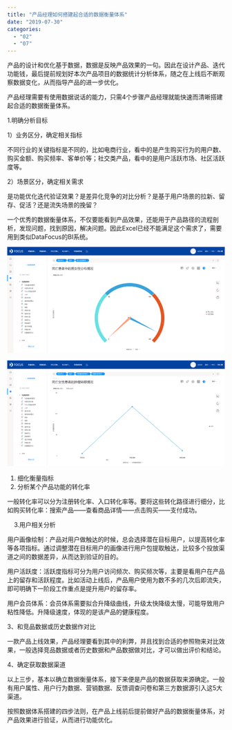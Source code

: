 ```yaml
---
title: "产品经理如何搭建起合适的数据衡量体系"
date: "2019-07-30"
categories: 
  - "02"
  - "07"
---
```


产品的设计和优化基于数据，数据是反映产品效果的一句。因此在设计产品、迭代功能钱，最后提前规划好本次产品项目的数据统计分析体系，随之在上线后不断观察数据变化，从而指导产品的进一步优化。

产品经理需要有使用数据说话的能力，只需4个步骤产品经理就能快速而清晰搭建起合适的数据衡量体系。

1.明确分析目标

1）业务区分，确定相关指标

不同行业的关键指标是不同的，比如电商行业，看中的是产生购买行为的用户数、购买金额、购买频率、客单价等；社交类产品，看中的是用户活跃市场、社区活跃度等。

2）场景区分，确定相关需求

是功能优化迭代验证效果？是差异化竞争的对比分析？是基于用户场景的拉新、留存、促活？还是流失场景的挽留？

一个优秀的数据衡量体系，不仅要能看到产品效果，还能用于产品路径的流程剖析，发现问题，找到原因，解决问题。因此Excel已经不能满足这个需求了，需要用到类似DataFocus的BI系统。

![3](images/3-1.png)

![4](images/4-1.png)

1. 细化衡量指标
2. 分析某个产品功能的转化率

一般转化率可以分为注册转化率、入口转化率等。要将这些转化路径进行细分，比如购买转化率：搜索产品——查看商品详情——点击购买——支付成功。

    3.用户相关分析

用户画像绘制：产品对用户做触达的时候，总会选择潜在目标用户，以提高转化率等各项指标。通过调整潜在目标用户的画像进行用户包提取触达，比较多个投放渠道之间的数据差异，从而达到验证的目的。

用户活跃度：活跃度指标可分为用户访问频次、购买频次等，主要是看用户在产品上的留存和活跃程度。比如活动上线后，产品用户使用为数不多的几次后即流失，即可明确下一阶段工作重点是提升用户的留存率。

用户会员体系：会员体系需要拟合升降级曲线，升级太快降级太慢，可能导致用户粘性降低。升降级速度，体现的是该产品的健康程度。

3、和竞品数据或历史数据作对比

一款产品上线效果，产品经理要看到其中的利弊，并且找到合适的参照物来对比效果，一般选择竞品数据或者历史数据和产品数据做对比，才可以做出评价和结论。

4、确定获取数据渠道

以上三步，基本以确立数据衡量体系，接下来便是产品的数据获取来源确定。一般有用户属性、用户行为数据、营销数据、反馈调查问卷和第三方数据源引入这5大渠道。

按照数据体系搭建的四步法则，在产品上线前后提前做好产品的数据衡量体系，对产品效果进行验证，从而进行功能优化。
